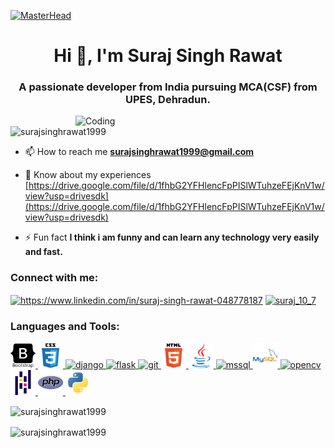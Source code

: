 [![MasterHead](https://media.giphy.com/media/coxQHKASG60HrHtvkt/giphy.gif)](https://Surajsinghrawatt1999.io)

<h1 align="center">Hi 👋, I'm Suraj Singh Rawat</h1>
<h3 align="center">A passionate developer from India pursuing MCA(CSF) from UPES, Dehradun.</h3>
<img align="right" alt="Coding" width="400" src= "https://media.giphy.com/media/RbDKaczqWovIugyJmW/giphy.gif" >

<p align="left"> <img src="https://komarev.com/ghpvc/?username=surajsinghrawat1999&label=Profile%20views&color=0e75b6&style=flat" alt="surajsinghrawat1999" /> </p>

- 📫 How to reach me **surajsinghrawat1999@gmail.com**

- 📄 Know about my experiences [https://drive.google.com/file/d/1fhbG2YFHlencFpPISlWTuhzeFEjKnV1w/view?usp=drivesdk](https://drive.google.com/file/d/1fhbG2YFHlencFpPISlWTuhzeFEjKnV1w/view?usp=drivesdk)

- ⚡ Fun fact **I think i am funny and can learn any technology very easily and fast.**

<h3 align="left">Connect with me:</h3>
<p align="left">
<a href="https://linkedin.com/in/https://www.linkedin.com/in/suraj-singh-rawat-048778187" target="blank"><img align="center" src="https://raw.githubusercontent.com/rahuldkjain/github-profile-readme-generator/master/src/images/icons/Social/linked-in-alt.svg" alt="https://www.linkedin.com/in/suraj-singh-rawat-048778187" height="30" width="40" /></a>
<a href="https://instagram.com/suraj_10_7" target="blank"><img align="center" src="https://raw.githubusercontent.com/rahuldkjain/github-profile-readme-generator/master/src/images/icons/Social/instagram.svg" alt="suraj_10_7" height="30" width="40" /></a>
</p>

<h3 align="left">Languages and Tools:</h3>
<p align="left"> <a href="https://getbootstrap.com" target="_blank" rel="noreferrer"> <img src="https://raw.githubusercontent.com/devicons/devicon/master/icons/bootstrap/bootstrap-plain-wordmark.svg" alt="bootstrap" width="40" height="40"/> </a> <a href="https://www.w3schools.com/css/" target="_blank" rel="noreferrer"> <img src="https://raw.githubusercontent.com/devicons/devicon/master/icons/css3/css3-original-wordmark.svg" alt="css3" width="40" height="40"/> </a> <a href="https://www.djangoproject.com/" target="_blank" rel="noreferrer"> <img src="https://cdn.worldvectorlogo.com/logos/django.svg" alt="django" width="40" height="40"/> </a> <a href="https://flask.palletsprojects.com/" target="_blank" rel="noreferrer"> <img src="https://www.vectorlogo.zone/logos/pocoo_flask/pocoo_flask-icon.svg" alt="flask" width="40" height="40"/> </a> <a href="https://git-scm.com/" target="_blank" rel="noreferrer"> <img src="https://www.vectorlogo.zone/logos/git-scm/git-scm-icon.svg" alt="git" width="40" height="40"/> </a> <a href="https://www.w3.org/html/" target="_blank" rel="noreferrer"> <img src="https://raw.githubusercontent.com/devicons/devicon/master/icons/html5/html5-original-wordmark.svg" alt="html5" width="40" height="40"/> </a> <a href="https://www.java.com" target="_blank" rel="noreferrer"> <img src="https://raw.githubusercontent.com/devicons/devicon/master/icons/java/java-original.svg" alt="java" width="40" height="40"/> </a> <a href="https://www.microsoft.com/en-us/sql-server" target="_blank" rel="noreferrer"> <img src="https://www.svgrepo.com/show/303229/microsoft-sql-server-logo.svg" alt="mssql" width="40" height="40"/> </a> <a href="https://www.mysql.com/" target="_blank" rel="noreferrer"> <img src="https://raw.githubusercontent.com/devicons/devicon/master/icons/mysql/mysql-original-wordmark.svg" alt="mysql" width="40" height="40"/> </a> <a href="https://opencv.org/" target="_blank" rel="noreferrer"> <img src="https://www.vectorlogo.zone/logos/opencv/opencv-icon.svg" alt="opencv" width="40" height="40"/> </a> <a href="https://pandas.pydata.org/" target="_blank" rel="noreferrer"> <img src="https://raw.githubusercontent.com/devicons/devicon/2ae2a900d2f041da66e950e4d48052658d850630/icons/pandas/pandas-original.svg" alt="pandas" width="40" height="40"/> </a> <a href="https://www.php.net" target="_blank" rel="noreferrer"> <img src="https://raw.githubusercontent.com/devicons/devicon/master/icons/php/php-original.svg" alt="php" width="40" height="40"/> </a> <a href="https://www.python.org" target="_blank" rel="noreferrer"> <img src="https://raw.githubusercontent.com/devicons/devicon/master/icons/python/python-original.svg" alt="python" width="40" height="40"/> </a> </p>

<p><img align="center" src="https://github-readme-stats.vercel.app/api/top-langs?username=surajsinghrawat1999&show_icons=true&locale=en&layout=compact" alt="surajsinghrawat1999" /></p>

<p><img align="center" src="https://github-readme-streak-stats.herokuapp.com/?user=surajsinghrawat1999&" alt="surajsinghrawat1999" /></p>
